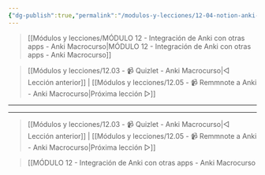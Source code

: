 ```yaml
---
{"dg-publish":true,"permalink":"/modulos-y-lecciones/12-04-notion-anki-macrocurso/","noteIcon":"","updated":"2024-05-22T21:38:45.147+02:00"}
---
```



> [[Módulos y lecciones/MÓDULO 12 - Integración de Anki con otras apps - Anki Macrocurso\|MÓDULO 12 - Integración de Anki con otras apps - Anki Macrocurso]]

> [[Módulos y lecciones/12.03 - 📹  Quizlet - Anki Macrocurso\|◁ Lección anterior]] | [[Módulos y lecciones/12.05 - 📹 Remmnote a Anki - Anki Macrocurso\|Próxima lección ▷]]

---



---

> [[Módulos y lecciones/12.03 - 📹  Quizlet - Anki Macrocurso\|◁ Lección anterior]] | [[Módulos y lecciones/12.05 - 📹 Remmnote a Anki - Anki Macrocurso\|Próxima lección ▷]]

> [[MÓDULO 12 - Integración de Anki con otras apps - Anki Macrocurso